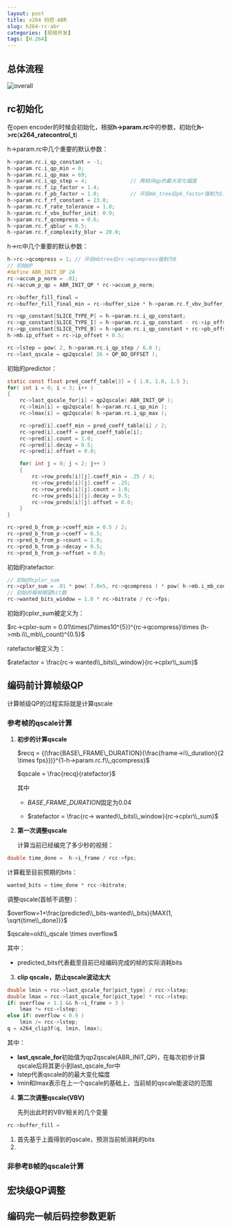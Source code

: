 ```yaml
---
layout: post
title: x264 码控-ABR
slug: h264-rc-abr
categories: [视频开发]
tags: [H.264]
---
```



## 总体流程

![overall](/assets/images/overall.png)

## rc初始化

在open encoder的时候会初始化，根据**h->param.rc**中的参数，初始化**h->rc**(**x264_ratecontrol_t**)

h->param.rc中几个重要的默认参数：

```c
h->param.rc.i_qp_constant = -1;
h->param.rc.i_qp_min = 0;
h->param.rc.i_qp_max = 69;
h->param.rc.i_qp_step = 4;              // 两帧间qp的最大变化幅度
h->param.rc.f_ip_factor = 1.4;
h->param.rc.f_pb_factor = 1.0;          // 开启mb_tree后pb_factor强制为1.0
h->param.rc.f_rf_constant = 23.0;
h->param.rc.f_rate_tolerance = 1.0;
h->param.rc.f_vbv_buffer_init: 0.9;
h->param.rc.f_qcompress = 0.6;
h->param.rc.f_qblur = 0.5;
h->param.rc.f_complexity_blur = 20.0;
```

h->rc中几个重要的默认参数：

```c
h->rc->qcompress = 1; // 开启mbtree后rc->qcompress强制为0
// 初始QP
#define ABR_INIT_QP 24
rc->accum_p_norm = .01;
rc->accum_p_qp = ABR_INIT_QP * rc->accum_p_norm;

rc->buffer_fill_final =
rc->buffer_fill_final_min = rc->buffer_size * h->param.rc.f_vbv_buffer_init;

rc->qp_constant[SLICE_TYPE_P] = h->param.rc.i_qp_constant;
rc->qp_constant[SLICE_TYPE_I] = h->param.rc.i_qp_constant - rc->ip_offset;
rc->qp_constant[SLICE_TYPE_B] = h->param.rc.i_qp_constant + rc->pb_offset;
h->mb.ip_offset = rc->ip_offset + 0.5;

rc->lstep = pow( 2, h->param.rc.i_qp_step / 6.0 );
rc->last_qscale = qp2qscale( 26 + QP_BD_OFFSET );
```

初始的predictor：

```c
static const float pred_coeff_table[3] = { 1.0, 1.0, 1.5 };
for( int i = 0; i < 3; i++ )
{
    rc->last_qscale_for[i] = qp2qscale( ABR_INIT_QP );
    rc->lmin[i] = qp2qscale( h->param.rc.i_qp_min );
    rc->lmax[i] = qp2qscale( h->param.rc.i_qp_max );

    rc->pred[i].coeff_min = pred_coeff_table[i] / 2;
    rc->pred[i].coeff = pred_coeff_table[i];
    rc->pred[i].count = 1.0;
    rc->pred[i].decay = 0.5;
    rc->pred[i].offset = 0.0;

    for( int j = 0; j < 2; j++ )
    {
        rc->row_preds[i][j].coeff_min = .25 / 4;
        rc->row_preds[i][j].coeff = .25;
        rc->row_preds[i][j].count = 1.0;
        rc->row_preds[i][j].decay = 0.5;
        rc->row_preds[i][j].offset = 0.0;
    }
}

rc->pred_b_from_p->coeff_min = 0.5 / 2;
rc->pred_b_from_p->coeff = 0.5;
rc->pred_b_from_p->count = 1.0;
rc->pred_b_from_p->decay = 0.5;
rc->pred_b_from_p->offset = 0.0;
```

初始的ratefactor:

```cpp
// 初始的cplxr_sum
rc->cplxr_sum = .01 * pow( 7.0e5, rc->qcompress ) * pow( h->mb.i_mb_count, 0.5 );
// 初始的每帧期望bit数
rc->wanted_bits_window = 1.0 * rc->bitrate / rc->fps;
```

初始的cplxr_sum被定义为：

$rc->cplxr-sum = 0.01\times(7\times10^{5})^{rc->qcompress}\times (h->mb.i\\_mb\\_count)^{0.5}$

ratefactor被定义为：

$ratefactor = \frac{rc-> wanted\\_bits\\_window}{rc->cplxr\\_sum}$

## 编码前计算帧级QP

计算帧级QP的过程实际就是计算qscale

### 参考帧的qscale计算

1. **初步的计算qscale**

   $recq = {(\frac{BASE\_FRAME\_DURATION}{\frac{frame->i\\_duration}{2 \times fps}})}^{1-h->param.rc.f\\_qcompress}$

    $qscale = \frac{recq}{ratefactor}$

   其中

   + $BASE\_FRAME\_DURATION$固定为0.04

   + $ratefactor = \frac{rc-> wanted\\_bits\\_window}{rc->cplxr\\_sum}$

2. **第一次调整qscale**

   计算当前已经编完了多少秒的视频：

```c
double time_done =  h->i_frame / rcc->fps;
```

   计算截至目前预期的bits：

```c
wanted_bits = time_done * rcc->bitrate;
```

   调整qscale(首帧不调整)：

$overflow=1+\frac{predicted\\_bits-wanted\\_bits}{MAX(1, \sqrt{time\\_done)}}$

$qscale=old\\_qscale \times overflow$

   其中：

   + predicted_bits代表截至目前已经编码完成的帧的实际消耗bits

3. **clip qscale，防止qscale波动太大**

```c
double lmin = rcc->last_qscale_for[pict_type] / rcc->lstep;
double lmax = rcc->last_qscale_for[pict_type] * rcc->lstep;
if( overflow > 1.1 && h->i_frame > 3 )
    lmax *= rcc->lstep;
else if( overflow < 0.9 )
    lmin /= rcc->lstep;
q = x264_clip3f(q, lmin, lmax);
```

   其中：

   + **last_qscale_for**初始值为qp2qscale(ABR_INIT_QP)，在每次初步计算qscale后将其更小到last_qscale_for中
   + lstep代表qscale的的最大变化幅度
   + lmin和lmax表示在上一个qscale的基础上，当前帧的qscale能波动的范围

4. **第二次调整qscale(VBV)**

   先列出此时的VBV相关的几个变量

```c
rc->buffer_fill =
```
   1. 首先基于上面得到的qscale，预测当前帧消耗的bits
   2.

### 非参考B帧的qscale计算

## 宏块级QP调整

## 编码完一帧后码控参数更新
